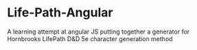 # Life-Path-Angular
A learning attempt at angular JS putting together a generator for Hornbrooks LifePath D&amp;D 5e character generation method
